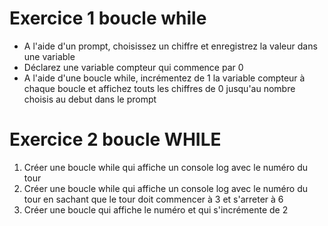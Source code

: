 # Exercice 1 boucle while
- A l'aide d'un prompt, choisissez un chiffre et enregistrez la valeur dans une variable
- Déclarez une variable compteur qui commence par 0
- A l'aide d'une boucle while, incrémentez de 1 la variable compteur à chaque boucle et affichez touts les chiffres de 0 jusqu'au nombre choisis au debut dans le prompt 

# Exercice 2 boucle WHILE
1. Créer une boucle while qui affiche un console log avec le numéro du tour 
2. Créer une boucle while qui affiche un console log avec le numéro du tour en sachant que le tour doit commencer à 3 et s'arreter à 6
3. Créer une boucle qui affiche le numéro et qui s'incrémente de 2